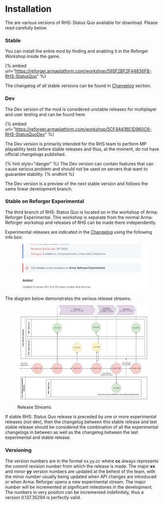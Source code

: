 # Installation

The are various versions of RHS: Status Quo available for download. Please read carefully below.

### Stable

You can install the entire mod by finding and enabling it in the Reforger Workshop inside the game.

{% embed url="https://reforger.armaplatform.com/workshop/595F2BF2F44836FB-RHS-StatusQuo" %}

The changelog of all stable versions can be found in [Changelog](changelog.md) section.

### Dev

The Dev version of the mod is considered unstable releases for multiplayer and user testing and can be found here:

{% embed url="https://reforger.armaplatform.com/workshop/5CF4A61BE1D960C6-RHS-StatusQuoDev" %}

The Dev version is primarily intended for the RHS team to perform MP playability tests before stable releases and thus, at the moment, do not have official changelogs published.

{% hint style="danger" %}
The Dev version can contain features that can cause serious problem and should not be used on servers that want to guarantee stability.
{% endhint %}

The Dev version is a preview of the next stable version and follows the same linear development branch.

### Stable on Reforger Experimental

The third branch of RHS: Status Quo is located on in the workshop of Arma: Reforger Experimental. This workshop is separate from the normal Arma: Reforger workshop and releases of RHS can be made there independently.

Experimental releases are indicated in the [Changelog](changelog.md) using the following info box:

<figure><img src="../../.gitbook/assets/image (1).png" alt="" width="563"><figcaption></figcaption></figure>

The diagram below demonstrates the various release streams.

<figure><img src="../../.gitbook/assets/versioning.jpg" alt=""><figcaption><p>Release Streams</p></figcaption></figure>

If stable RHS: Status Quo release is preceded by one or more experimental releases (not dev), then the changelog between this stable release and last stable release should be considered the combination of all the experimental changelogs in between as well as the changelog between the last experimental and stable release.

### Versioning

The version numbers are in the format xx.yy.cc where **cc** always represents the commit revision number from which the release is made. The major **xx** and minor **yy** version numbers are updated at the behest of the team, with the minor number usually being updated when API changes are introduced or when Arma: Reforger opens a new experimental stream. The major number will be incremented at significant milestones in the development. The numbers in very position can be incremented indefinitely, thus a version 0.137.35294 is perfectly valid.
